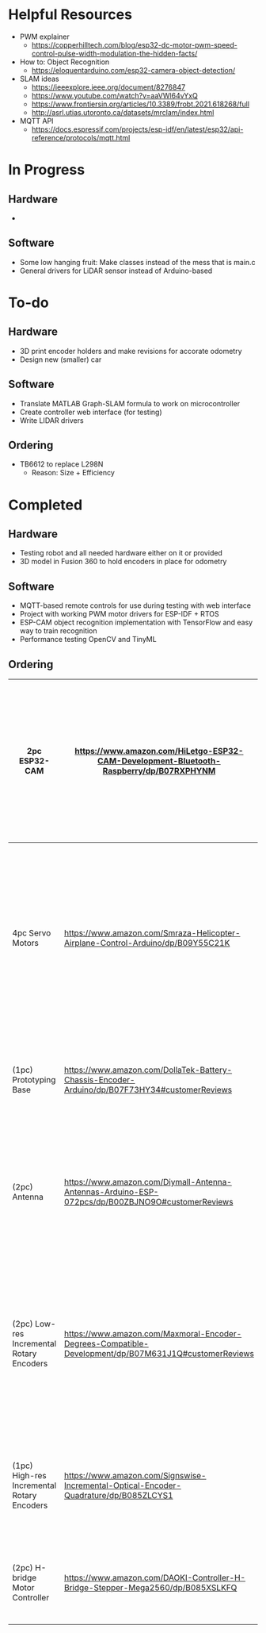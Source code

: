 # Helpful Resources
* PWM explainer
    * https://copperhilltech.com/blog/esp32-dc-motor-pwm-speed-control-pulse-width-modulation-the-hidden-facts/
* How to: Object Recognition
    * https://eloquentarduino.com/esp32-camera-object-detection/ 
* SLAM ideas
    * https://ieeexplore.ieee.org/document/8276847
    * https://www.youtube.com/watch?v=aaVWl64vYxQ
    * https://www.frontiersin.org/articles/10.3389/frobt.2021.618268/full
    * http://asrl.utias.utoronto.ca/datasets/mrclam/index.html
* MQTT API
    * https://docs.espressif.com/projects/esp-idf/en/latest/esp32/api-reference/protocols/mqtt.html

# In Progress
## Hardware
* 
## Software 
* Some low hanging fruit: Make classes instead of the mess that is main.c
* General drivers for LiDAR sensor instead of Arduino-based 

# To-do
## Hardware
* 3D print encoder holders and make revisions for accorate odometry
* Design new (smaller) car
## Software
* Translate MATLAB Graph-SLAM formula to work on microcontroller
* Create controller web interface (for testing)
* Write LIDAR drivers
## Ordering
* TB6612 to replace L298N
    * Reason: Size + Efficiency

# Completed
## Hardware
* Testing robot and all needed hardware either on it or provided
* 3D model in Fusion 360 to hold encoders in place for odometry
## Software
* MQTT-based remote controls for use during testing with web interface 
* Project with working PWM motor drivers for ESP-IDF + RTOS
* ESP-CAM object recognition implementation with TensorFlow and easy way to train recognition
* Performance testing OpenCV and TinyML
## Ordering
| 2pc ESP32-CAM                              | https://www.amazon.com/HiLetgo-ESP32-CAM-Development-Bluetooth-Raspberry/dp/B07RXPHYNM | Amazon | $18.49 | 1 | Allows for object detection by running either a TensorFlow model or OpenCV. Using the camera will let the robot do lane following, object following, object identification, etc.                                                          |
|--------------------------------------------|--------------------------------------------------------------------------------------------------------|--------|--------|---|-------------------------------------------------------------------------------------------------------------------------------------------------------------------------------------------------------------------------------------------|
| 4pc Servo Motors                           | https://www.amazon.com/Smraza-Helicopter-Airplane-Control-Arduino/dp/B09Y55C21K                        | Amazon | $9.99  | 1 | These servos will be used to rotate the camera in every direction so that it can track objects as the vehicle moves. This will be useful if I go with mecanum wheels, but can also be used to keep a stationary node and survey a space.  |
| (1pc) Prototyping Base                     | https://www.amazon.com/DollaTek-Battery-Chassis-Encoder-Arduino/dp/B07F73HY34#customerReviews          | Amazon | $12.99 | 1 | Will allow quick prototyping before the custom parts. This kit includes some super cheap motors.                                                                                                                                          |
| (2pc) Antenna                              | https://www.amazon.com/Diymall-Antenna-Antennas-Arduino-ESP-072pcs/dp/B00ZBJNO9O#customerReviews       | Amazon | $9.99  | 1 | Allows for a more stable connection to the internet by the ESP32-CAM. Important for getting training data for the TensorFlow Lite model running on-device.                                                                                |
| (2pc) Low-res Incremental Rotary Encoders  | https://www.amazon.com/Maxmoral-Encoder-Degrees-Compatible-Development/dp/B07M631J1Q#customerReviews   | Amazon | $7.59  | 1 | These are the cheapest rotary encoders that I could find. I wanted to get these to see if they are workable for our odometry needs, because it will drastically reduce the price of this project ($15 savings)                            |
| (1pc) High-res Incremental Rotary Encoders | https://www.amazon.com/Signswise-Incremental-Optical-Encoder-Quadrature/dp/B085ZLCYS1                  | Amazon | $18.99 | 2 | These are basically the cheapest high resolution rotary encoders that I could find. Used for getting x and y position as the robot moves.                                                                                                 |
| (2pc) H-bridge Motor Controller            | https://www.amazon.com/DAOKI-Controller-H-Bridge-Stepper-Mega2560/dp/B085XSLKFQ                        | Amazon | $8.59  | 1 | Cheap motor controllers for the brushed DC motors so that the microcontroller doesnt burn out.                                                                                                                                            |